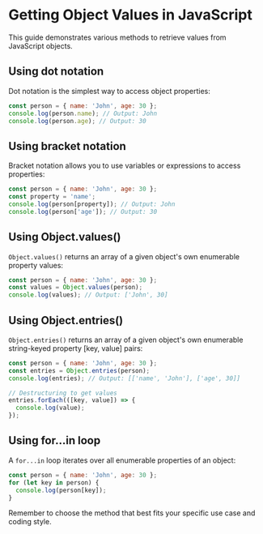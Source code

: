 # Getting Object Values in JavaScript #

This guide demonstrates various methods to retrieve values from JavaScript objects.

## Using dot notation ##

Dot notation is the simplest way to access object properties:

```javascript
const person = { name: 'John', age: 30 };
console.log(person.name); // Output: John
console.log(person.age); // Output: 30
```

## Using bracket notation ##

Bracket notation allows you to use variables or expressions to access properties:

```javascript
const person = { name: 'John', age: 30 };
const property = 'name';
console.log(person[property]); // Output: John
console.log(person['age']); // Output: 30
```

## Using Object.values() ##

`Object.values()` returns an array of a given object's own enumerable property values:

```javascript
const person = { name: 'John', age: 30 };
const values = Object.values(person);
console.log(values); // Output: ['John', 30]
```

## Using Object.entries() ##

`Object.entries()` returns an array of a given object's own enumerable string-keyed property [key, value] pairs:

```javascript
const person = { name: 'John', age: 30 };
const entries = Object.entries(person);
console.log(entries); // Output: [['name', 'John'], ['age', 30]]

// Destructuring to get values
entries.forEach(([key, value]) => {
  console.log(value);
});
```

## Using for...in loop ##

A `for...in` loop iterates over all enumerable properties of an object:

```javascript
const person = { name: 'John', age: 30 };
for (let key in person) {
  console.log(person[key]);
}
```

Remember to choose the method that best fits your specific use case and coding style.

